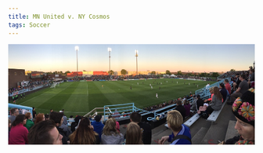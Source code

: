 ```yaml
---
title: MN United v. NY Cosmos
tags: Soccer
---
```


![Panorama at National Sports Center of MN United game.](/assets/posts/2015/MN-United-Pano.jpg)
